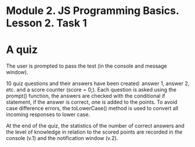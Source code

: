 # Module 2. JS Programming Basics. Lesson 2. Task 1

# A quiz

The user is prompted to pass the test (in the console and message window).

10 quiz questions and their answers have been created: answer 1, answer 2, etc. and a score counter (score = 0;). Each question is asked using the prompt() function, the answers are checked with the conditional if statement, if the answer is correct, one is added to the points. To avoid case difference errors, the toLowerCase() method is used to convert all incoming responses to lower case.

At the end of the quiz, the statistics of the number of correct answers and the level of knowledge in relation to the scored points are recorded in the console (v.1) and the notification window (v.2).
